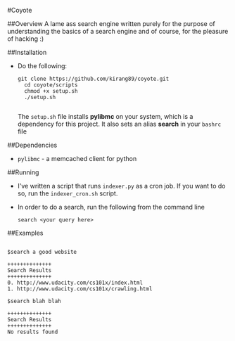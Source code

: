 #Coyote

##Overview
A lame ass search engine written purely for the purpose of understanding the basics of a search engine and of course, for the pleasure of hacking :)

##Installation
* Do the following:
    <pre><code>git clone https://github.com/kirang89/coyote.git
    cd coyote/scripts
    chmod +x setup.sh
    ./setup.sh
    </code></pre>
    
    The ```setup.sh``` file installs **pylibmc** on your system, which is a     dependency for this project. It also sets an alias **search** in your ```bashrc``` file
                                
##Dependencies
* ```pylibmc``` - a memcached client for python

##Running
* I've written a script that runs ```indexer.py``` as a cron job. If you want to do so, run the ```indexer_cron.sh``` script.
* In order to do a search, run the following from the command line

    ``` search <your query here> ```

##Examples

<pre><code>
$search a good website

++++++++++++++
Search Results
++++++++++++++
0. http://www.udacity.com/cs101x/index.html
1. http://www.udacity.com/cs101x/crawling.html

$search blah blah

++++++++++++++
Search Results
++++++++++++++
No results found

</code></pre>
